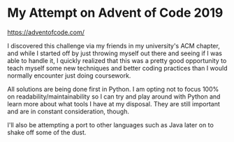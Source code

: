 # My Attempt on Advent of Code 2019
https://adventofcode.com/

I discovered this challenge via my friends in my university's ACM chapter, and while I started off by just throwing myself out there and seeing if I was able to handle it, I quickly realized that this was a pretty good opportunity to teach myself some new techniques and better coding practices than I would normally encounter just doing coursework.

All solutions are being done first in Python. I am opting not to focus 100% on readability/maintainability so I can try and play around with Python and learn more about what tools I have at my disposal. They are still important and are in constant consideration, though.

I'll also be attempting a port to other languages such as Java later on to shake off some of the dust.
